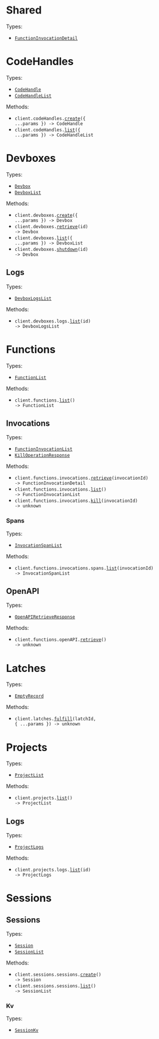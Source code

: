 # Shared

Types:

- <code><a href="./src/resources/shared.ts">FunctionInvocationDetail</a></code>

# CodeHandles

Types:

- <code><a href="./src/resources/code-handles.ts">CodeHandle</a></code>
- <code><a href="./src/resources/code-handles.ts">CodeHandleList</a></code>

Methods:

- <code title="post /v1/code_handles">client.codeHandles.<a href="./src/resources/code-handles.ts">create</a>({ ...params }) -> CodeHandle</code>
- <code title="get /v1/code_handles">client.codeHandles.<a href="./src/resources/code-handles.ts">list</a>({ ...params }) -> CodeHandleList</code>

# Devboxes

Types:

- <code><a href="./src/resources/devboxes/devboxes.ts">Devbox</a></code>
- <code><a href="./src/resources/devboxes/devboxes.ts">DevboxList</a></code>

Methods:

- <code title="post /v1/devboxes">client.devboxes.<a href="./src/resources/devboxes/devboxes.ts">create</a>({ ...params }) -> Devbox</code>
- <code title="get /v1/devboxes/{id}">client.devboxes.<a href="./src/resources/devboxes/devboxes.ts">retrieve</a>(id) -> Devbox</code>
- <code title="get /v1/devboxes">client.devboxes.<a href="./src/resources/devboxes/devboxes.ts">list</a>({ ...params }) -> DevboxList</code>
- <code title="post /v1/devboxes/{id}/shutdown">client.devboxes.<a href="./src/resources/devboxes/devboxes.ts">shutdown</a>(id) -> Devbox</code>

## Logs

Types:

- <code><a href="./src/resources/devboxes/logs.ts">DevboxLogsList</a></code>

Methods:

- <code title="get /v1/devboxes/{id}/logs">client.devboxes.logs.<a href="./src/resources/devboxes/logs.ts">list</a>(id) -> DevboxLogsList</code>

# Functions

Types:

- <code><a href="./src/resources/functions/functions.ts">FunctionList</a></code>

Methods:

- <code title="get /v1/functions">client.functions.<a href="./src/resources/functions/functions.ts">list</a>() -> FunctionList</code>

## Invocations

Types:

- <code><a href="./src/resources/functions/invocations/invocations.ts">FunctionInvocationList</a></code>
- <code><a href="./src/resources/functions/invocations/invocations.ts">KillOperationResponse</a></code>

Methods:

- <code title="get /v1/functions/invocations/{invocationId}">client.functions.invocations.<a href="./src/resources/functions/invocations/invocations.ts">retrieve</a>(invocationId) -> FunctionInvocationDetail</code>
- <code title="get /v1/functions/invocations">client.functions.invocations.<a href="./src/resources/functions/invocations/invocations.ts">list</a>() -> FunctionInvocationList</code>
- <code title="post /v1/functions/invocations/{invocationId}/kill">client.functions.invocations.<a href="./src/resources/functions/invocations/invocations.ts">kill</a>(invocationId) -> unknown</code>

### Spans

Types:

- <code><a href="./src/resources/functions/invocations/spans.ts">InvocationSpanList</a></code>

Methods:

- <code title="get /v1/functions/invocations/{invocationId}/spans">client.functions.invocations.spans.<a href="./src/resources/functions/invocations/spans.ts">list</a>(invocationId) -> InvocationSpanList</code>

## OpenAPI

Types:

- <code><a href="./src/resources/functions/openapi.ts">OpenAPIRetrieveResponse</a></code>

Methods:

- <code title="get /v1/functions/openapi">client.functions.openAPI.<a href="./src/resources/functions/openapi.ts">retrieve</a>() -> unknown</code>

# Latches

Types:

- <code><a href="./src/resources/latches.ts">EmptyRecord</a></code>

Methods:

- <code title="post /v1/latches/{latchId}">client.latches.<a href="./src/resources/latches.ts">fulfill</a>(latchId, { ...params }) -> unknown</code>

# Projects

Types:

- <code><a href="./src/resources/projects/projects.ts">ProjectList</a></code>

Methods:

- <code title="get /v1/projects">client.projects.<a href="./src/resources/projects/projects.ts">list</a>() -> ProjectList</code>

## Logs

Types:

- <code><a href="./src/resources/projects/logs.ts">ProjectLogs</a></code>

Methods:

- <code title="get /v1/projects/{id}/logs">client.projects.logs.<a href="./src/resources/projects/logs.ts">list</a>(id) -> ProjectLogs</code>

# Sessions

## Sessions

Types:

- <code><a href="./src/resources/sessions/sessions/sessions.ts">Session</a></code>
- <code><a href="./src/resources/sessions/sessions/sessions.ts">SessionList</a></code>

Methods:

- <code title="post /v1/sessions/sessions">client.sessions.sessions.<a href="./src/resources/sessions/sessions/sessions.ts">create</a>() -> Session</code>
- <code title="get /v1/sessions/sessions">client.sessions.sessions.<a href="./src/resources/sessions/sessions/sessions.ts">list</a>() -> SessionList</code>

### Kv

Types:

- <code><a href="./src/resources/sessions/sessions/kv.ts">SessionKv</a></code>
